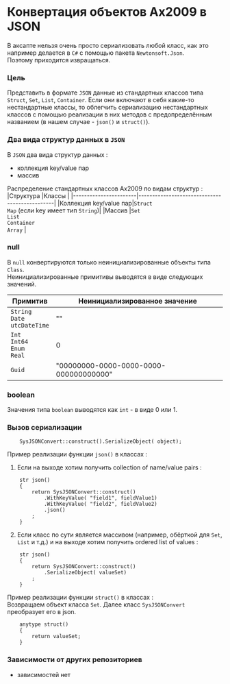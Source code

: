 # Конвертация объектов Ax2009 в JSON
В аксапте нельзя очень просто сериализовать любой класс, как это например делается в `C#` с помощью пакета `Newtonsoft.Json`.  
Поэтому приходится извращаться.

### Цель
Представить в формате `JSON` данные из стандартных классов типа `Struct`, `Set`, `List`, `Container`. Если они включают в себя какие-то нестандартные классы, то облегчить сериализацию нестандартных классов с помощью реализации в них методов с предопределённым названием (в нашем случае - `json()` и `struct()`).

### Два вида структур данных в `JSON`
В `JSON` два вида структур данных :
* коллекция key/value пар
* массив

Распределение стандартных классов Ax2009 по видам структур :  
|Структура              |Классы                                         |
|-----------------------|-----------------------------------------------|
|Коллекция key/value пар|`Struct`<br>`Map` (если key имеет тип `String`)|
|Массив                 |`Set`<br>`List`<br>`Container`<br>`Array`      |

### null
В `null` конвертируются только неинициализированные объекты типа `Class`.  
Неинициализированные примитивы выводятся в виде следующих значений.

|Примитив                            |Неинициализированное значение         |
|------------------------------------|--------------------------------------|
|`String`<br>`Date`<br>`utcDateTime` |""                                    |
|`Int`<br>`Int64`<br>`Enum`<br>`Real`|0                                     |
|`Guid`                              |"00000000-0000-0000-0000-000000000000"|

### boolean
Значения типа `boolean` выводятся как `int` - в виде 0 или 1.

### Вызов сериализации
```
    SysJSONConvert::construct().SerializeObject( object);
```

Пример реализации функции `json()` в классах :  
1. Если на выходе хотим получить collection of name/value pairs :
```
    str json()
    {
        return SysJSONConvert::construct()
            .WithKeyValue( "field1", fieldValue1)
            .WithKeyValue( "field2", fieldValue2)
            .json()
        ;
    }
```
2. Если класс по сути является массивом (например, обёрткой для `Set`, `List` и т.д.) и на выходе хотим получить ordered list of values :
```
    str json()
    {
        return SysJSONConvert::construct()
            .SerializeObject( valueSet)
        ;
    }
```

Пример реализации функции `struct()` в классах :  
Возвращаем объект класса `Set`. Далее класс `SysJSONConvert` преобразует его в json.
```
    anytype struct()
    {
        return valueSet;
    }
```

### Зависимости от других репозиториев
* зависимостей нет
